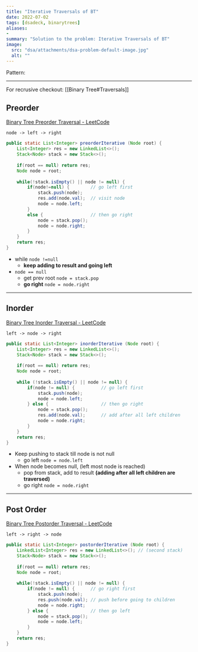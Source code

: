 ```yaml
---
title: "Iterative Traversals of BT"
date: 2022-07-02
tags: [dsadeck, binarytrees]
aliases:
- 
summary: "Solution to the problem: Iterative Traversals of BT"
image:
  src: "dsa/attachments/dsa-problem-default-image.jpg"
  alt: ""
---
```

Pattern: 

---
For recrusive checkout:  [[Binary Tree#Traversals]]

## Preorder
[Binary Tree Preorder Traversal - LeetCode](https://leetcode.com/problems/binary-tree-preorder-traversal/submissions/)

`node -> left -> right`
``` java
public static List<Integer> preorderIterative (Node root) {
	List<Integer> res = new LinkedList<>();
	Stack<Node> stack = new Stack<>();
	
	if(root == null) return res;
	Node node = root;
	
	while(!stack.isEmpty() || node != null) {
		if(node!=null) {        // go left first
			stack.push(node);
			res.add(node.val);  // visit node
			node = node.left;
		}
		else {                  // then go right
			node = stack.pop();
			node = node.right;
		}
	}
	return res;
}
```

- while `node !=null` 
	- **keep adding to result and going left**
- `node == null` 
	- get prev root `node = stack.pop`  
	- **go right** `node = node.right` 


---

## Inorder
[Binary Tree Inorder Traversal - LeetCode](https://leetcode.com/problems/binary-tree-inorder-traversal/)

`left -> node -> right`
``` java
public static List<Integer> inorderIterative (Node root) {
	List<Integer> res = new LinkedList<>();
	Stack<Node> stack = new Stack<>();
	
	if(root == null) return res;
	Node node = root;
	
	while (!stack.isEmpty() || node != null) {
		if(node != null) {          // go left first
			stack.push(node);
			node = node.left;
		} else {                    // then go right
			node = stack.pop();
			res.add(node.val);      // add after all left children
			node = node.right;
		}
	}
	return res;
}
```
- Keep pushing to stack till node is not null 
	- go left `node = node.left`
- When node becomes null,  (left most node is reached)
	- pop from stack, add to result **(adding after all left children are traversed)**
	- go right `node = node.right`  


---


## Post Order
[Binary Tree Postorder Traversal - LeetCode](https://leetcode.com/problems/binary-tree-postorder-traversal/)
	
`left -> right -> node`
``` java
public static List<Integer> postorderIterative (Node root) {
	LinkedList<Integer> res = new LinkedList<>(); // (second stack)
	Stack<Node> stack = new Stack<>();
	
	if(root == null) return res;
	Node node = root;
	
	while(!stack.isEmpty() || node != null) {
		if(node != null) {      // go right first
			stack.push(node);
			res.push(node.val); // push before going to children
			node = node.right;
		} else {                // then go left
			node = stack.pop();
			node = node.left;
		}
	}
	return res;
}
```

